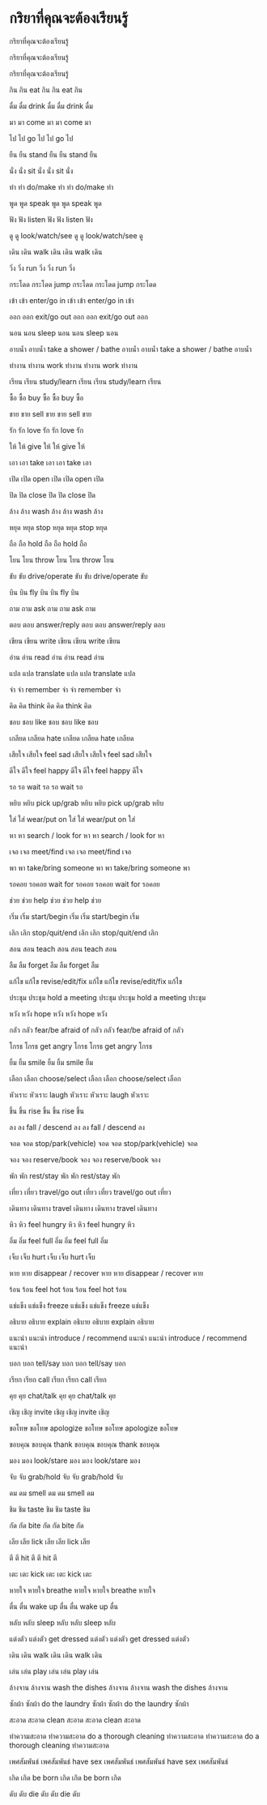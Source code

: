 # กริยาที่คุณจะต้องเรียนรู้

กริยาที่คุณจะต้องเรียนรู้

กริยาที่คุณจะต้องเรียนรู้

กริยาที่คุณจะต้องเรียนรู้

กิน	กิน	eat	กิน	กิน	eat	กิน

ดื่ม	ดื่ม	drink	ดื่ม	ดื่ม	drink	ดื่ม

มา	มา	come	มา	มา	come	มา

ไป	ไป	go	ไป	ไป	go	ไป

ยืน	ยืน	stand	ยืน	ยืน	stand	ยืน

นั่ง	นั่ง	sit	นั่ง	นั่ง	sit	นั่ง

ทำ	ทำ	do/make	ทำ	ทำ	do/make	ทำ

พูด	พูด	speak	พูด	พูด	speak	พูด

ฟัง	ฟัง	listen	ฟัง	ฟัง	listen	ฟัง

ดู	ดู	look/watch/see	ดู	ดู	look/watch/see	ดู

เดิน	เดิน	walk	เดิน	เดิน	walk	เดิน

วิ่ง	วิ่ง	run	วิ่ง	วิ่ง	run	วิ่ง

กระโดด	กระโดด	jump	กระโดด	กระโดด	jump	กระโดด

เข้า	เข้า	enter/go in	เข้า	เข้า	enter/go in	เข้า

ออก	ออก	exit/go out	ออก	ออก	exit/go out	ออก

นอน	นอน	sleep	นอน	นอน	sleep	นอน

อาบน้ำ	อาบน้ำ	take a shower / bathe	อาบน้ำ	อาบน้ำ	take a shower / bathe	อาบน้ำ

ทำงาน	ทำงาน	work	ทำงาน	ทำงาน	work	ทำงาน

เรียน	เรียน	study/learn	เรียน	เรียน	study/learn	เรียน

ซื้อ	ซื้อ	buy	ซื้อ	ซื้อ	buy	ซื้อ

ขาย	ขาย	sell	ขาย	ขาย	sell	ขาย

รัก	รัก	love	รัก	รัก	love	รัก

ให้	ให้	give	ให้	ให้	give	ให้

เอา	เอา	take	เอา	เอา	take	เอา

เปิด	เปิด	open	เปิด	เปิด	open	เปิด

ปิด	ปิด	close	ปิด	ปิด	close	ปิด

ล้าง	ล้าง	wash	ล้าง	ล้าง	wash	ล้าง

หยุด	หยุด	stop	หยุด	หยุด	stop	หยุด

ถือ	ถือ	hold	ถือ	ถือ	hold	ถือ

โยน	โยน	throw	โยน	โยน	throw	โยน

ขับ	ขับ	drive/operate	ขับ	ขับ	drive/operate	ขับ

บิน	บิน	fly	บิน	บิน	fly	บิน

ถาม	ถาม	ask	ถาม	ถาม	ask	ถาม

ตอบ	ตอบ	answer/reply	ตอบ	ตอบ	answer/reply	ตอบ

เขียน	เขียน	write	เขียน	เขียน	write	เขียน

อ่าน	อ่าน	read	อ่าน	อ่าน	read	อ่าน

แปล	แปล	translate	แปล	แปล	translate	แปล

จำ	จำ	remember	จำ	จำ	remember	จำ

คิด	คิด	think	คิด	คิด	think	คิด

ชอบ	ชอบ	like	ชอบ	ชอบ	like	ชอบ

เกลียด	เกลียด	hate	เกลียด	เกลียด	hate	เกลียด

เสียใจ	เสียใจ	feel sad	เสียใจ	เสียใจ	feel sad	เสียใจ

ดีใจ	ดีใจ	feel happy	ดีใจ	ดีใจ	feel happy	ดีใจ

รอ	รอ	wait	รอ	รอ	wait	รอ

หยิบ	หยิบ	pick up/grab	หยิบ	หยิบ	pick up/grab	หยิบ

ใส่ 	ใส่ 	wear/put on	ใส่ 	ใส่ 	wear/put on	ใส่ 

หา	หา	search / look for	หา	หา	search / look for	หา

เจอ	เจอ	meet/find	เจอ	เจอ	meet/find	เจอ

พา	พา	take/bring someone	พา	พา	take/bring someone	พา

รอคอย	รอคอย	wait for	รอคอย	รอคอย	wait for	รอคอย

ช่วย	ช่วย	help	ช่วย	ช่วย	help	ช่วย

เริ่ม	เริ่ม	start/begin	เริ่ม	เริ่ม	start/begin	เริ่ม

เลิก	เลิก	stop/quit/end	เลิก	เลิก	stop/quit/end	เลิก

สอน	สอน	teach	สอน	สอน	teach	สอน

ลืม	ลืม	forget	ลืม	ลืม	forget	ลืม

แก้ไข	แก้ไข	revise/edit/fix	แก้ไข	แก้ไข	revise/edit/fix	แก้ไข

ประชุม	ประชุม	hold a meeting	ประชุม	ประชุม	hold a meeting	ประชุม

หวัง	หวัง	hope	หวัง	หวัง	hope	หวัง

กลัว	กลัว	fear/be afraid of	กลัว	กลัว	fear/be afraid of	กลัว

โกรธ	โกรธ	get angry	โกรธ	โกรธ	get angry	โกรธ

ยิ้ม	ยิ้ม	smile	ยิ้ม	ยิ้ม	smile	ยิ้ม

เลือก	เลือก	choose/select	เลือก	เลือก	choose/select	เลือก

หัวเราะ	หัวเราะ	laugh	หัวเราะ	หัวเราะ	laugh	หัวเราะ

ขึ้น	ขึ้น	rise	ขึ้น	ขึ้น	rise	ขึ้น

ลง	ลง	fall / descend	ลง	ลง	fall / descend	ลง

จอด	จอด	stop/park(vehicle)	จอด	จอด	stop/park(vehicle)	จอด

จอง	จอง	reserve/book	จอง	จอง	reserve/book	จอง

พัก	พัก	rest/stay	พัก	พัก	rest/stay	พัก

เที่ยว	เที่ยว	travel/go out	เที่ยว	เที่ยว	travel/go out	เที่ยว

เดินทาง	เดินทาง	travel	เดินทาง	เดินทาง	travel	เดินทาง

หิว	หิว	feel hungry	หิว	หิว	feel hungry	หิว

อิ่ม	อิ่ม	feel full	อิ่ม	อิ่ม	feel full	อิ่ม

เจ็บ	เจ็บ	hurt	เจ็บ	เจ็บ	hurt	เจ็บ

หาย	หาย	disappear / recover	หาย	หาย	disappear / recover	หาย

ร้อน	ร้อน	feel hot	ร้อน	ร้อน	feel hot	ร้อน

แช่แข็ง	แช่แข็ง	freeze	แช่แข็ง	แช่แข็ง	freeze	แช่แข็ง

อธิบาย	อธิบาย	explain	อธิบาย	อธิบาย	explain	อธิบาย

แนะนำ	แนะนำ	introduce / recommend	แนะนำ	แนะนำ	introduce / recommend	แนะนำ

บอก	บอก	tell/say	บอก	บอก	tell/say	บอก

เรียก	เรียก	call	เรียก	เรียก	call	เรียก

คุย	คุย	chat/talk	คุย	คุย	chat/talk	คุย

เชิญ	เชิญ	invite	เชิญ	เชิญ	invite	เชิญ

ขอโทษ	ขอโทษ	apologize	ขอโทษ	ขอโทษ	apologize	ขอโทษ

ขอบคุณ	ขอบคุณ	thank	ขอบคุณ	ขอบคุณ	thank	ขอบคุณ

มอง	มอง	look/stare	มอง	มอง	look/stare	มอง

จับ	จับ	grab/hold	จับ	จับ	grab/hold	จับ

ดม	ดม	smell	ดม	ดม	smell	ดม

ชิม	ชิม	taste	ชิม	ชิม	taste	ชิม

กัด	กัด	bite	กัด	กัด	bite	กัด

เลีย	เลีย	lick	เลีย	เลีย	lick	เลีย

ตี	ตี	hit	ตี	ตี	hit	ตี

เตะ	เตะ	kick	เตะ	เตะ	kick	เตะ

หายใจ	หายใจ	breathe	หายใจ	หายใจ	breathe	หายใจ

ตื่น	ตื่น	wake up	ตื่น	ตื่น	wake up	ตื่น

หลับ	หลับ	sleep	หลับ	หลับ	sleep	หลับ

แต่งตัว	แต่งตัว	get dressed	แต่งตัว	แต่งตัว	get dressed	แต่งตัว

เดิน	เดิน	walk	เดิน	เดิน	walk	เดิน

เล่น	เล่น	play	เล่น	เล่น	play	เล่น

ล้างจาน	ล้างจาน	wash the dishes	ล้างจาน	ล้างจาน	wash the dishes	ล้างจาน

ซักผ้า	ซักผ้า	do the laundry	ซักผ้า	ซักผ้า	do the laundry	ซักผ้า

สะอาด	สะอาด	clean	สะอาด	สะอาด	clean	สะอาด

ทำความสะอาด	ทำความสะอาด	do a thorough cleaning	ทำความสะอาด	ทำความสะอาด	do a thorough cleaning	ทำความสะอาด

เพศสัมพันธ์	เพศสัมพันธ์	have sex	เพศสัมพันธ์	เพศสัมพันธ์	have sex	เพศสัมพันธ์

เกิด	เกิด	be born	เกิด	เกิด	be born	เกิด

ดับ	ดับ	die	ดับ	ดับ	die	ดับ
